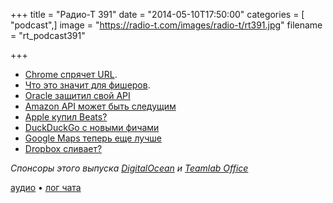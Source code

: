 +++
title = "Радио-Т 391"
date = "2014-05-10T17:50:00"
categories = [ "podcast",]
image = "https://radio-t.com/images/radio-t/rt391.jpg"
filename = "rt_podcast391"

+++

* [Chrome спрячет URL](http://disconnected.craig.is/where-did-my-url-go-chrome/).
* [Что это значит для фишеров](http://www.theregister.co.uk/2014/05/05/chrome_origin_chip_ui_controversy/).
* [Oracle защитил свой API](http://www.infoworld.com/t/java-programming/oracles-surprise-win-in-java-api-case-could-make-it-harder-developers-242288)
* [Amazon API может быть следущим](http://gigaom.com/2014/05/09/oracle-v-google-ruling-shows-why-cloud-players-may-have-steered-clear-of-amazon-apis/)
* [Apple купил Beats?](http://mashable.com/2014/05/08/apple-beats-not-headphones/)
* [DuckDuckGo с новыми фичами](http://www.businessinsider.com/duckduckgo-relaunch-2014-5)
* [Google Maps теперь еще лучше](http://prsm.tc/9fdngC)
* [Dropbox сливает?](http://grahamcluley.com/2014/05/dropbox-box-leak/)

_Спонсоры этого выпуска [DigitalOcean](https://www.digitalocean.com) и [Teamlab Office](https://personal.teamlab.com/)_

[аудио](http://cdn.radio-t.com/rt_podcast391.mp3) • [лог чата](http://chat.radio-t.com/logs/radio-t-391.html)
<audio src="http://cdn.radio-t.com/rt_podcast391.mp3" preload="none"></audio>
